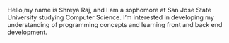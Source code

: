 Hello,my name is Shreya Raj, and I am a sophomore at San Jose State University studying Computer Science. I’m interested in developing my understanding of programming concepts and learning front and back end development.
